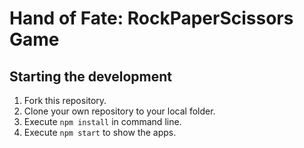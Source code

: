 # Hand of Fate: RockPaperScissors Game

## Starting the development

1. Fork this repository.
2. Clone your own repository to your local folder.
3. Execute `npm install` in command line.
4. Execute `npm start` to show the apps.
